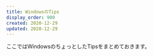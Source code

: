 ```yaml
---
title: WindowsのTips
display_order: 900
created: 2020-12-29
updated: 2020-12-29
---
```

ここではWindowsのちょっとしたTipsをまとめておきます。
